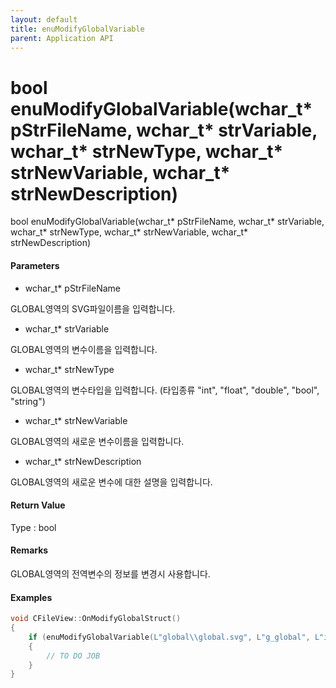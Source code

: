 ```yaml
---
layout: default
title: enuModifyGlobalVariable
parent: Application API
---
```

# bool enuModifyGlobalVariable\(wchar\_t\* pStrFileName, wchar\_t\* strVariable, wchar\_t\* strNewType, wchar\_t\* strNewVariable, wchar\_t\* strNewDescription\)

bool enuModifyGlobalVariable\(wchar\_t\* pStrFileName, wchar\_t\* strVariable, wchar\_t\* strNewType, wchar\_t\* strNewVariable, wchar\_t\* strNewDescription\)

#### Parameters

* wchar\_t\* pStrFileName

GLOBAL영역의 SVG파일이름을 입력합니다.

* wchar\_t\* strVariable

GLOBAL영역의 변수이름을 입력합니다.

* wchar\_t\* strNewType

GLOBAL영역의 변수타입을 입력합니다. \(타입종류 "int", "float", "double", "bool", "string"\)

* wchar\_t\* strNewVariable

GLOBAL영역의 새로운 변수이름을 입력합니다.

* wchar\_t\* strNewDescription

GLOBAL영역의 새로운 변수에 대한 설명을 입력합니다.

#### Return Value

Type : bool

#### Remarks

GLOBAL영역의 전역변수의 정보를 변경시 사용합니다.

#### Examples

```cpp
void CFileView::OnModifyGlobalStruct()
{
    if (enuModifyGlobalVariable(L"global\\global.svg", L"g_global", L"int", L"g_newglobal", L"global variable"))
    {
        // TO DO JOB
    }
}
```



